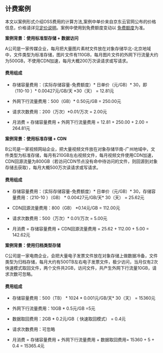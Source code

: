 ## 计费案例

本文以案例形式介绍OSS费用的计算方法,案例中单价来自京东云官网公布的价格信息，价格请详见[定价说明](./Price-Overview.md)。案例中使用到免费额度变动以
[免费额度](./Free-Tier-For-Oss.md)为准。

**案例背景：使用标准型存储 + 数据访问**

A公司是一家传媒企业，每月把大量图片素材文件放在对象存储华北-北京地域中，文件类型为标准存储，图片文件有110GB，每月图片文件的外网下行流量大约为500GB，不使用CDN加速，每月大概200万次读请求或写请求。

#### 费用组成

* 存储容量费用：（实际存储容量-免费额度）\* 日单价（元/GB）\* 30，即（110-10 ）\* 0.00427元/GB/天 \*30（天） = 12.81元

*  外网下行流量费用：500（GB）\* 0.50元/GB = 250.00元

*  请求次数费用：200（万次）\*0.01/万次 = 2.00元

*  月消费 = 存储容量费用 + 外网下行流量费用 = 12.81 + 250.00 + 2.00 = 264.81元

**案例背景：使用标准存储 + CDN**

B公司是一家视频网站企业，把大量视频文件放在对象存储华南-广州地域中，文件类型为标准存储，每月有210GB左右视频文件，每月视频文件使用CDN加速，CDN回源流量为800GB（若访问CDN节点没有命中待访问的文件，则回源到对象存储去获取），每月大概500万次读请求或写请求。

#### 费用组成

* 存储容量费用：（实际存储容量-免费额度）\* 日单价（元/GB）\* 30，存储容量费用：（210-10 ）（GB） \* 0.00427元/GB/天\* 30（天） = 25.62元

* CDN回源流量费用：800（GB） \*0.14元/GB = 112.00元

* 请求次数费用：500（万次）\* 0.01/万次 = 5.00元

* 月消费 = 存储容量费用 + CDN回源流量费用 = 25.62 + 112.00 + 5.00 = 142.62元

**案例背景：使用归档类型存储**

C公司是一家电商企业，会把大量电子发票文件放在对象存储上做数据冷备，文件类型为归档存储，每月大约有500TB左右电子发票文件，极少访问，当月仅有2次快速模式取回文件，两个文件共2GB，访问文件，共产生外网下行流量10GB，请求次数可忽略。


#### 费用组成

* 存储容量费用：500（TB） \*  1024 \*  0.001元/GB/天\*  30（天） = 15360元

* 外网下行流量费用：10GB \*  0.5元/GB =5元

*  数据取回费用：2GB \* 0.2元/GB（ 快速取回模式） = 0.4元

*  请求次数费用：可忽略

*  月消费 = 存储容量费用 + 外网下行流量费用 + 数据取回费用= 15360 + 5 + 0.4 = 15365.4元
